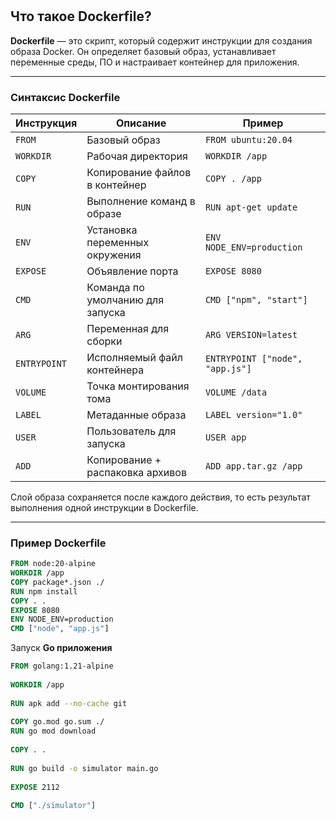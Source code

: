 # 

## Что такое Dockerfile?

**Dockerfile** — это скрипт, который содержит инструкции для создания образа Docker. Он определяет базовый образ, устанавливает переменные среды, ПО и настраивает контейнер для приложения.

---

### Синтаксис Dockerfile

| Инструкция   | Описание                         | Пример                          |
| ------------ | -------------------------------- | ------------------------------- |
| `FROM`       | Базовый образ                    | `FROM ubuntu:20.04`             |
| `WORKDIR`    | Рабочая директория               | `WORKDIR /app`                  |
| `COPY`       | Копирование файлов в контейнер   | `COPY . /app`                   |
| `RUN`        | Выполнение команд в образе       | `RUN apt-get update`            |
| `ENV`        | Установка переменных окружения   | `ENV NODE_ENV=production`       |
| `EXPOSE`     | Объявление порта                 | `EXPOSE 8080`                   |
| `CMD`        | Команда по умолчанию для запуска | `CMD ["npm", "start"]`          |
| `ARG`        | Переменная для сборки            | `ARG VERSION=latest`            |
| `ENTRYPOINT` | Исполняемый файл контейнера      | `ENTRYPOINT ["node", "app.js"]` |
| `VOLUME`     | Точка монтирования тома          | `VOLUME /data`                  |
| `LABEL`      | Метаданные образа                | `LABEL version="1.0"`           |
| `USER`       | Пользователь для запуска         | `USER app`                      |
| `ADD`        | Копирование + распаковка архивов | `ADD app.tar.gz /app`           |

Слой образа сохраняется после каждого действия, то есть результат выполнения одной инструкции в Dockerfile.

---

### Пример Dockerfile

```dockerfile
FROM node:20-alpine
WORKDIR /app
COPY package*.json ./
RUN npm install
COPY . .
EXPOSE 8080
ENV NODE_ENV=production
CMD ["node", "app.js"]
```

Запуск **Go приложения**

```dockerfile
FROM golang:1.21-alpine  
  
WORKDIR /app  
  
RUN apk add --no-cache git  
  
COPY go.mod go.sum ./  
RUN go mod download  
  
COPY . .  
  
RUN go build -o simulator main.go  
  
EXPOSE 2112  
  
CMD ["./simulator"]
```
